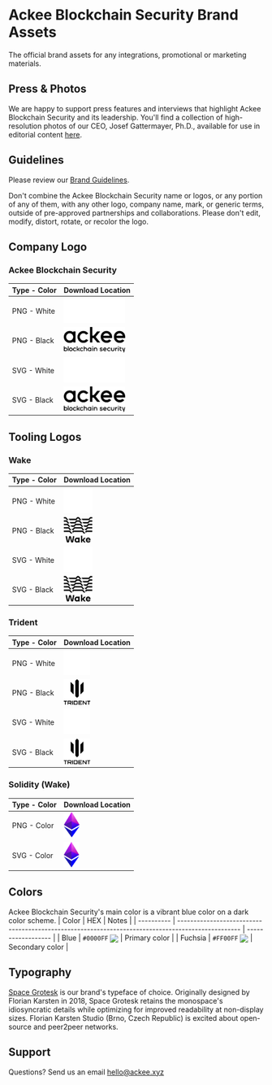 # Ackee Blockchain Security Brand Assets

The official brand assets for any integrations, promotional or marketing materials.

## Press & Photos
We are happy to support press features and interviews that highlight Ackee Blockchain Security and its leadership. You'll find a collection of high-resolution photos of our CEO, Josef Gattermayer, Ph.D., available for use in editorial content [here](https://github.com/Ackee-Blockchain/brand/blob/master/photo/photo.md).

## Guidelines
Please review our [Brand Guidelines](https://github.com/Ackee-Blockchain/brand/blob/master/Ackee%20Blockchain%20Security%20Brand%20Guidelines%20Version%202.0.pdf). 

Don't combine the Ackee Blockchain Security name or logos, or any portion of any of them, with any other logo, company name, mark, or generic terms, outside of pre-approved partnerships and collaborations. Please don't edit, modify, distort, rotate, or recolor the logo. 

## Company Logo

### Ackee Blockchain Security
| Type - Color           | Download Location | 
| --------------- | --------------------------------- |
| PNG - White| <img src="logo/ackee/png/AckeeLogoWhite.png" alt="logo" height="50"/> |
| PNG - Black | <img src="logo/ackee/png/AckeeLogoBlack.png" alt="logo" height="50"/> |
| SVG - White | <img src="logo/ackee/svg/AckeeLogoWhite.svg" alt="logo" height="50"/> |
| SVG - Black | <img src="logo/ackee/svg/AckeeLogoBlack.svg" alt="logo" height="50"/> |

## Tooling Logos

### Wake
| Type - Color           | Download Location | 
| --------------- | --------------------------------- |
| PNG - White | <img src="logo/wake/png/WakeLogoWhite.png" alt="logo" height="50"/> |
| PNG - Black | <img src="logo/wake/png/WakeLogoBlack.png" alt="logo" height="50"/> |
| SVG - White | <img src="logo/wake/svg/WakeLogoWhite.svg" alt="logo" height="50"/> |
| SVG - Black | <img src="logo/wake/svg/WakeLogoBlack.svg" alt="logo" height="50"/> |


### Trident
| Type - Color           | Download Location | 
| --------------- | --------------------------------- |
| PNG - White | <img src="logo/trident/png/TridentLogoWhite.png" alt="logo" height="50"/> |
| PNG - Black | <img src="logo/trident/png/TridentLogoBlack.png" alt="logo" height="50"/> |
| SVG - White | <img src="logo/trident/svg/TridentLogoWhite.svg" alt="logo" height="50"/> |
| SVG - Black | <img src="logo/trident/svg/TridentLogoBlack.svg" alt="logo" height="50"/> |

### Solidity (Wake)
| Type - Color           | Download Location | 
| --------------- | --------------------------------- |
| PNG - Color | <img src="logo/solidity/png/SolidityWakeLogo.png" alt="logo" height="50"/> |
| SVG - Color | <img src="logo/solidity/svg/SolidityWakeLogo.svg" alt="logo" height="50"/> |

## Colors

Ackee Blockchain Security's main color is a vibrant blue color on a dark color scheme. 
| Color      | HEX                                                                                               | Notes              |
| ---------- | ------------------------------------------------------------------------------------------------- | ------------------ |
| Blue | `#0000FF` <img valign='middle' src='https://readme-swatches.vercel.app/0000FF?style=circle&b=0'/> | Primary color                   |
| Fuchsia  | `#FF00FF` <img valign='middle' src='https://readme-swatches.vercel.app/FF00FF?style=circle&b=0'/> | Secondary color  |


## Typography

[Space Grotesk](https://floriankarsten.github.io/space-grotesk/) is our brand's typeface of choice.  Originally designed by Florian Karsten in 2018, Space Grotesk retains the monospace's idiosyncratic details while optimizing for improved readability at non-display sizes. Florian Karsten Studio (Brno, Czech Republic) is excited about open-source and peer2peer networks.

## Support

Questions? Send us an email hello@ackee.xyz
